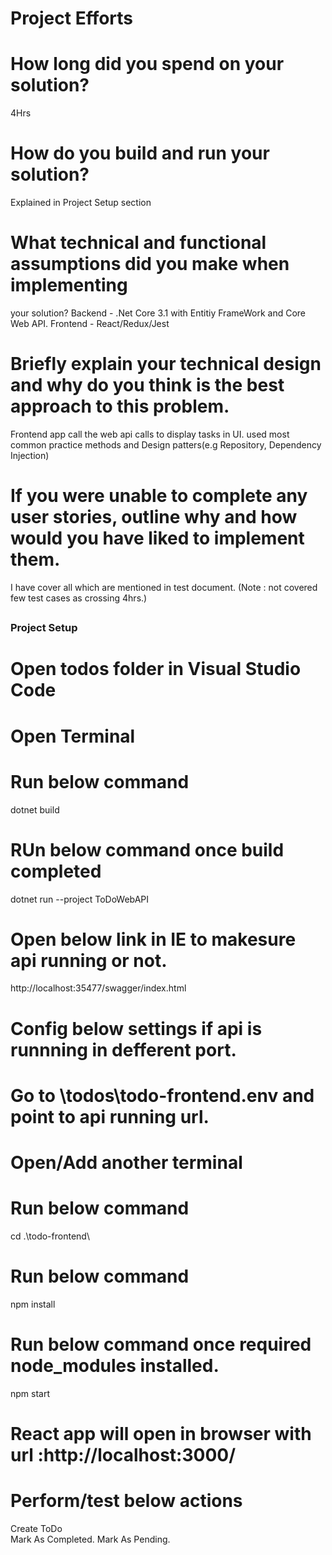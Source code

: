 # Project Efforts

# How long did you spend on your solution?

4Hrs

# How do you build and run your solution?

Explained in Project Setup section

# What technical and functional assumptions did you make when implementing

your solution?
Backend - .Net Core 3.1 with Entitiy FrameWork and Core Web API.
Frontend - React/Redux/Jest

# Briefly explain your technical design and why do you think is the best approach to this problem.

Frontend app call the web api calls to display tasks in UI. used most common practice methods and Design patters(e.g Repository, Dependency Injection)

# If you were unable to complete any user stories, outline why and how would you have liked to implement them.

I have cover all which are mentioned in test document. (Note : not covered few test cases as crossing 4hrs.)

##

### Project Setup

###

# Open todos folder in Visual Studio Code

# Open Terminal

# Run below command

dotnet build

# RUn below command once build completed

dotnet run --project ToDoWebAPI

# Open below link in IE to makesure api running or not.

http://localhost:35477/swagger/index.html

# Config below settings if api is runnning in defferent port.

# Go to \todos\todo-frontend\.env and point to api running url.

# Open/Add another terminal

# Run below command

cd .\todo-frontend\

# Run below command

npm install

# Run below command once required node_modules installed.

npm start

# React app will open in browser with url :http://localhost:3000/

# Perform/test below actions

Create ToDo  
Mark As Completed.
Mark As Pending.
